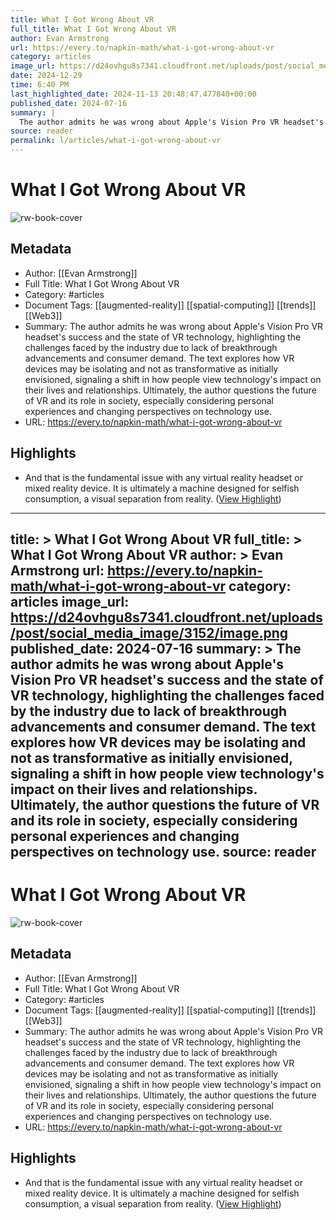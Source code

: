 ```yaml
---
title: What I Got Wrong About VR
full_title: What I Got Wrong About VR
author: Evan Armstrong
url: https://every.to/napkin-math/what-i-got-wrong-about-vr
category: articles
image_url: https://d24ovhgu8s7341.cloudfront.net/uploads/post/social_media_image/3152/image.png
date: 2024-12-29
time: 6:40 PM
last_highlighted_date: 2024-11-13 20:48:47.477840+00:00
published_date: 2024-07-16
summary: |
  The author admits he was wrong about Apple's Vision Pro VR headset's success and the state of VR technology, highlighting the challenges faced by the industry due to lack of breakthrough advancements and consumer demand. The text explores how VR devices may be isolating and not as transformative as initially envisioned, signaling a shift in how people view technology's impact on their lives and relationships. Ultimately, the author questions the future of VR and its role in society, especially considering personal experiences and changing perspectives on technology use.
source: reader
permalink: l/articles/what-i-got-wrong-about-vr
---
```

# What I Got Wrong About VR

![rw-book-cover](https://d24ovhgu8s7341.cloudfront.net/uploads/post/social_media_image/3152/image.png)

## Metadata
- Author: [[Evan Armstrong]]
- Full Title: What I Got Wrong About VR
- Category: #articles
- Document Tags: [[augmented-reality]] [[spatial-computing]] [[trends]] [[Web3]] 
- Summary: The author admits he was wrong about Apple's Vision Pro VR headset's success and the state of VR technology, highlighting the challenges faced by the industry due to lack of breakthrough advancements and consumer demand. The text explores how VR devices may be isolating and not as transformative as initially envisioned, signaling a shift in how people view technology's impact on their lives and relationships. Ultimately, the author questions the future of VR and its role in society, especially considering personal experiences and changing perspectives on technology use.
- URL: https://every.to/napkin-math/what-i-got-wrong-about-vr

## Highlights
- And that is the fundamental issue with any virtual reality headset or mixed reality device. It is ultimately a machine designed for selfish consumption, a visual separation from reality. ([View Highlight](https://read.readwise.io/read/01jckmjaxf44dvhg99zy7ytfzd))


---
title: >
  What I Got Wrong About VR
full_title: >
  What I Got Wrong About VR
author: >
  Evan Armstrong
url: https://every.to/napkin-math/what-i-got-wrong-about-vr
category: articles
image_url: https://d24ovhgu8s7341.cloudfront.net/uploads/post/social_media_image/3152/image.png
published_date: 2024-07-16
summary: >
  The author admits he was wrong about Apple's Vision Pro VR headset's success and the state of VR technology, highlighting the challenges faced by the industry due to lack of breakthrough advancements and consumer demand. The text explores how VR devices may be isolating and not as transformative as initially envisioned, signaling a shift in how people view technology's impact on their lives and relationships. Ultimately, the author questions the future of VR and its role in society, especially considering personal experiences and changing perspectives on technology use.
source: reader
---
# What I Got Wrong About VR

![rw-book-cover](https://d24ovhgu8s7341.cloudfront.net/uploads/post/social_media_image/3152/image.png)

## Metadata
- Author: [[Evan Armstrong]]
- Full Title: What I Got Wrong About VR
- Category: #articles
- Document Tags: [[augmented-reality]] [[spatial-computing]] [[trends]] [[Web3]] 
- Summary: The author admits he was wrong about Apple's Vision Pro VR headset's success and the state of VR technology, highlighting the challenges faced by the industry due to lack of breakthrough advancements and consumer demand. The text explores how VR devices may be isolating and not as transformative as initially envisioned, signaling a shift in how people view technology's impact on their lives and relationships. Ultimately, the author questions the future of VR and its role in society, especially considering personal experiences and changing perspectives on technology use.
- URL: https://every.to/napkin-math/what-i-got-wrong-about-vr

## Highlights
- And that is the fundamental issue with any virtual reality headset or mixed reality device. It is ultimately a machine designed for selfish consumption, a visual separation from reality. ([View Highlight](https://read.readwise.io/read/01jckmjaxf44dvhg99zy7ytfzd))


